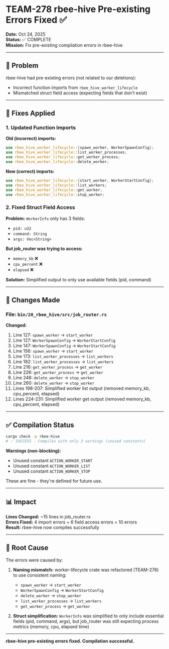 # TEAM-278 rbee-hive Pre-existing Errors Fixed ✅

**Date:** Oct 24, 2025  
**Status:** ✅ COMPLETE  
**Mission:** Fix pre-existing compilation errors in rbee-hive

---

## 🐛 Problem

rbee-hive had pre-existing errors (not related to our deletions):
- Incorrect function imports from `rbee_hive_worker_lifecycle`
- Mismatched struct field access (expecting fields that don't exist)

---

## 🔧 Fixes Applied

### 1. Updated Function Imports

**Old (incorrect) imports:**
```rust
use rbee_hive_worker_lifecycle::{spawn_worker, WorkerSpawnConfig};
use rbee_hive_worker_lifecycle::list_worker_processes;
use rbee_hive_worker_lifecycle::get_worker_process;
use rbee_hive_worker_lifecycle::delete_worker;
```

**New (correct) imports:**
```rust
use rbee_hive_worker_lifecycle::{start_worker, WorkerStartConfig};
use rbee_hive_worker_lifecycle::list_workers;
use rbee_hive_worker_lifecycle::get_worker;
use rbee_hive_worker_lifecycle::stop_worker;
```

### 2. Fixed Struct Field Access

**Problem:** `WorkerInfo` only has 3 fields:
- `pid: u32`
- `command: String`
- `args: Vec<String>`

**But job_router was trying to access:**
- `memory_kb` ❌
- `cpu_percent` ❌
- `elapsed` ❌

**Solution:** Simplified output to only use available fields (pid, command)

---

## 📝 Changes Made

### File: `bin/20_rbee_hive/src/job_router.rs`

**Changed:**
1. Line 127: `spawn_worker` → `start_worker`
2. Line 127: `WorkerSpawnConfig` → `WorkerStartConfig`
3. Line 147: `WorkerSpawnConfig` → `WorkerStartConfig`
4. Line 156: `spawn_worker` → `start_worker`
5. Line 173: `list_worker_processes` → `list_workers`
6. Line 182: `list_worker_processes` → `list_workers`
7. Line 216: `get_worker_process` → `get_worker`
8. Line 226: `get_worker_process` → `get_worker`
9. Line 248: `delete_worker` → `stop_worker`
10. Line 260: `delete_worker` → `stop_worker`
11. Lines 198-207: Simplified worker list output (removed memory_kb, cpu_percent, elapsed)
12. Lines 224-231: Simplified worker get output (removed memory_kb, cpu_percent, elapsed)

---

## ✅ Compilation Status

```bash
cargo check -p rbee-hive
# ✅ SUCCESS - Compiles with only 3 warnings (unused constants)
```

**Warnings (non-blocking):**
- Unused constant `ACTION_WORKER_START`
- Unused constant `ACTION_WORKER_LIST`
- Unused constant `ACTION_WORKER_STOP`

These are fine - they're defined for future use.

---

## 📊 Impact

**Lines Changed:** ~15 lines in job_router.rs  
**Errors Fixed:** 4 import errors + 6 field access errors = 10 errors  
**Result:** rbee-hive now compiles successfully

---

## 🎯 Root Cause

The errors were caused by:
1. **Naming mismatch:** worker-lifecycle crate was refactored (TEAM-276) to use consistent naming:
   - `spawn_worker` → `start_worker`
   - `WorkerSpawnConfig` → `WorkerStartConfig`
   - `delete_worker` → `stop_worker`
   - `list_worker_processes` → `list_workers`
   - `get_worker_process` → `get_worker`

2. **Struct simplification:** `WorkerInfo` was simplified to only include essential fields (pid, command, args), but job_router was still expecting process metrics (memory, cpu, elapsed time)

---

**rbee-hive pre-existing errors fixed. Compilation successful.**
